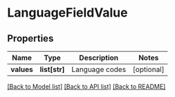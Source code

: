 # LanguageFieldValue

## Properties
Name | Type | Description | Notes
------------ | ------------- | ------------- | -------------
**values** | **list[str]** | Language codes | [optional] 

[[Back to Model list]](../README.md#documentation-for-models) [[Back to API list]](../README.md#documentation-for-api-endpoints) [[Back to README]](../README.md)

